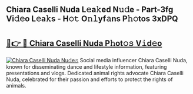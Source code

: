 ## Chiara Caselli Nuda L𝚎a𝚔ed N𝚞𝚍e - Part-3fg Vi𝚍𝚎o L𝚎a𝚔s - H𝚘𝚝 O𝚗𝚕yf𝚊ns P𝚑𝚘tos 3xDPQ

# <h2><a href="http://kfak14c.oniu.top/?m=Chiara+Caselli+Nuda">🔗👉 🔴 Chiara Caselli Nuda P𝚑ot𝚘𝚜 V𝚒d𝚎o</a></h2>

[![Chiara Caselli Nuda Nu𝚍e𝚜](https://i.imgur.com/0qMVB7G.gif)](http://kfak14c.oniu.top/?m=Chiara+Caselli+Nuda)
Social media influencer Chiara Caselli Nuda, known for disseminating dance and lifestyle information, featuring presentations and vlogs. Dedicated animal rights advocate Chiara Caselli Nuda, celebrated for their passion and efforts to protect the rights of animals.  
